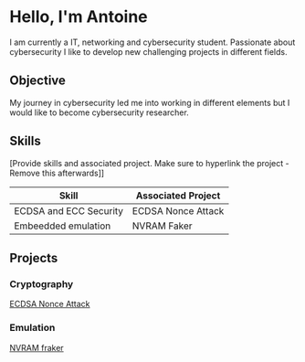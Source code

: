 # Hello, I'm Antoine

I am currently a IT, networking and cybersecurity student. Passionate about cybersecurity I like to develop new challenging projects in different fields. 

## Objective

My journey in cybersecurity led me into working in different elements but I would like to become cybersecurity researcher. 

## Skills
[Provide skills and associated project. Make sure to hyperlink the project - Remove this afterwards]]

| Skill                                         | Associated Project         |
|-----------------------------------------------|----------------------------|
| ECDSA and ECC Security      | ECDSA Nonce Attack |
| Embeedded emulation  | NVRAM Faker |

## Projects

### Cryptography
[ECDSA Nonce Attack](URL)

### Emulation
[NVRAM fraker](URL)


